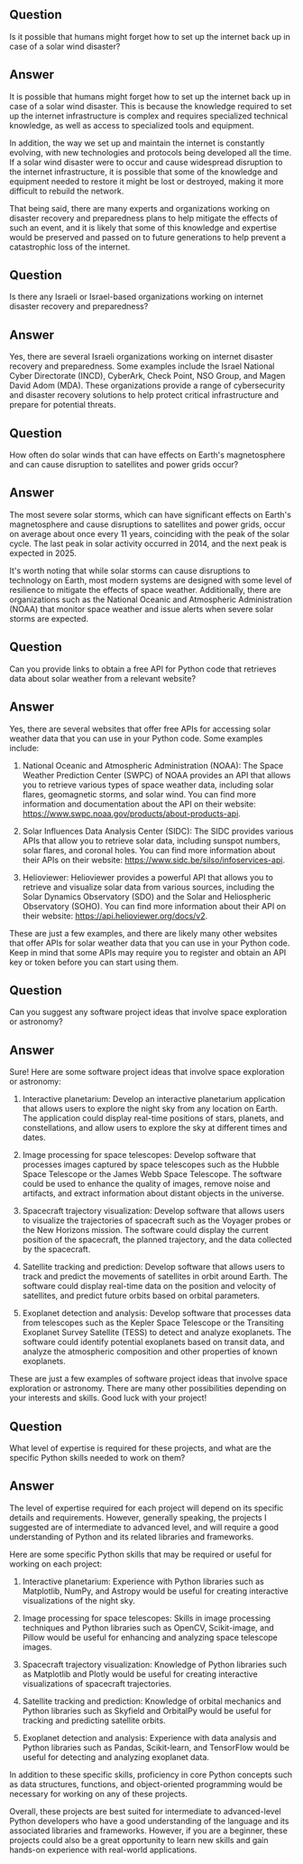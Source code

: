## Question

Is it possible that humans might forget how to set up the internet back up in case of a solar wind disaster?

## Answer

It is possible that humans might forget how to set up the internet back up in case of a solar wind disaster. This is because the knowledge required to set up the internet infrastructure is complex and requires specialized technical knowledge, as well as access to specialized tools and equipment.

In addition, the way we set up and maintain the internet is constantly evolving, with new technologies and protocols being developed all the time. If a solar wind disaster were to occur and cause widespread disruption to the internet infrastructure, it is possible that some of the knowledge and equipment needed to restore it might be lost or destroyed, making it more difficult to rebuild the network.

That being said, there are many experts and organizations working on disaster recovery and preparedness plans to help mitigate the effects of such an event, and it is likely that some of this knowledge and expertise would be preserved and passed on to future generations to help prevent a catastrophic loss of the internet.

## Question

Is there any Israeli or Israel-based organizations working on internet disaster recovery and preparedness?

## Answer

Yes, there are several Israeli organizations working on internet disaster recovery and preparedness. Some examples include the Israel National Cyber Directorate (INCD), CyberArk, Check Point, NSO Group, and Magen David Adom (MDA). These organizations provide a range of cybersecurity and disaster recovery solutions to help protect critical infrastructure and prepare for potential threats.

## Question

How often do solar winds that can have effects on Earth's magnetosphere and can cause disruption to satellites and power grids occur?

## Answer

The most severe solar storms, which can have significant effects on Earth's magnetosphere and cause disruptions to satellites and power grids, occur on average about once every 11 years, coinciding with the peak of the solar cycle. The last peak in solar activity occurred in 2014, and the next peak is expected in 2025.

It's worth noting that while solar storms can cause disruptions to technology on Earth, most modern systems are designed with some level of resilience to mitigate the effects of space weather. Additionally, there are organizations such as the National Oceanic and Atmospheric Administration (NOAA) that monitor space weather and issue alerts when severe solar storms are expected.

## Question

Can you provide links to obtain a free API for Python code that retrieves data about solar weather from a relevant website?

## Answer

Yes, there are several websites that offer free APIs for accessing solar weather data that you can use in your Python code. Some examples include:

1. National Oceanic and Atmospheric Administration (NOAA): The Space Weather Prediction Center (SWPC) of NOAA provides an API that allows you to retrieve various types of space weather data, including solar flares, geomagnetic storms, and solar wind. You can find more information and documentation about the API on their website: https://www.swpc.noaa.gov/products/about-products-api.

2. Solar Influences Data Analysis Center (SIDC): The SIDC provides various APIs that allow you to retrieve solar data, including sunspot numbers, solar flares, and coronal holes. You can find more information about their APIs on their website: https://www.sidc.be/silso/infoservices-api.

3. Helioviewer: Helioviewer provides a powerful API that allows you to retrieve and visualize solar data from various sources, including the Solar Dynamics Observatory (SDO) and the Solar and Heliospheric Observatory (SOHO). You can find more information about their API on their website: https://api.helioviewer.org/docs/v2.

These are just a few examples, and there are likely many other websites that offer APIs for solar weather data that you can use in your Python code. Keep in mind that some APIs may require you to register and obtain an API key or token before you can start using them.

## Question

Can you suggest any software project ideas that involve space exploration or astronomy?

## Answer

Sure! Here are some software project ideas that involve space exploration or astronomy:

1. Interactive planetarium: Develop an interactive planetarium application that allows users to explore the night sky from any location on Earth. The application could display real-time positions of stars, planets, and constellations, and allow users to explore the sky at different times and dates.

2. Image processing for space telescopes: Develop software that processes images captured by space telescopes such as the Hubble Space Telescope or the James Webb Space Telescope. The software could be used to enhance the quality of images, remove noise and artifacts, and extract information about distant objects in the universe.

3. Spacecraft trajectory visualization: Develop software that allows users to visualize the trajectories of spacecraft such as the Voyager probes or the New Horizons mission. The software could display the current position of the spacecraft, the planned trajectory, and the data collected by the spacecraft.

4. Satellite tracking and prediction: Develop software that allows users to track and predict the movements of satellites in orbit around Earth. The software could display real-time data on the position and velocity of satellites, and predict future orbits based on orbital parameters.

5. Exoplanet detection and analysis: Develop software that processes data from telescopes such as the Kepler Space Telescope or the Transiting Exoplanet Survey Satellite (TESS) to detect and analyze exoplanets. The software could identify potential exoplanets based on transit data, and analyze the atmospheric composition and other properties of known exoplanets.

These are just a few examples of software project ideas that involve space exploration or astronomy. There are many other possibilities depending on your interests and skills. Good luck with your project!

## Question

What level of expertise is required for these projects, and what are the specific Python skills needed to work on them?

## Answer

The level of expertise required for each project will depend on its specific details and requirements. However, generally speaking, the projects I suggested are of intermediate to advanced level, and will require a good understanding of Python and its related libraries and frameworks.

Here are some specific Python skills that may be required or useful for working on each project:

1. Interactive planetarium: Experience with Python libraries such as Matplotlib, NumPy, and Astropy would be useful for creating interactive visualizations of the night sky.

2. Image processing for space telescopes: Skills in image processing techniques and Python libraries such as OpenCV, Scikit-image, and Pillow would be useful for enhancing and analyzing space telescope images.

3. Spacecraft trajectory visualization: Knowledge of Python libraries such as Matplotlib and Plotly would be useful for creating interactive visualizations of spacecraft trajectories.

4. Satellite tracking and prediction: Knowledge of orbital mechanics and Python libraries such as Skyfield and OrbitalPy would be useful for tracking and predicting satellite orbits.

5. Exoplanet detection and analysis: Experience with data analysis and Python libraries such as Pandas, Scikit-learn, and TensorFlow would be useful for detecting and analyzing exoplanet data.

In addition to these specific skills, proficiency in core Python concepts such as data structures, functions, and object-oriented programming would be necessary for working on any of these projects.

Overall, these projects are best suited for intermediate to advanced-level Python developers who have a good understanding of the language and its associated libraries and frameworks. However, if you are a beginner, these projects could also be a great opportunity to learn new skills and gain hands-on experience with real-world applications.

